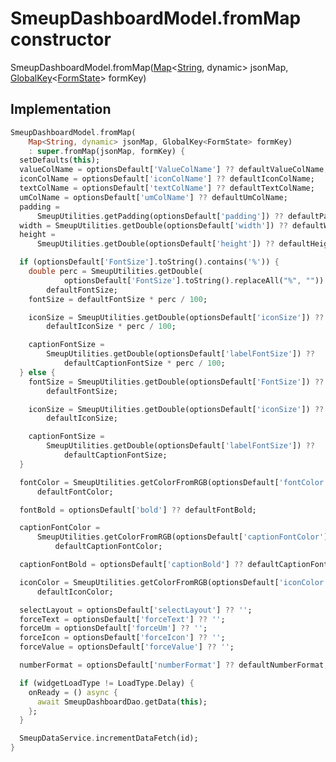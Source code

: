


# SmeupDashboardModel.fromMap constructor







SmeupDashboardModel.fromMap([Map](https://api.flutter.dev/flutter/dart-core/Map-class.html)&lt;[String](https://api.flutter.dev/flutter/dart-core/String-class.html), dynamic> jsonMap, [GlobalKey](https://api.flutter.dev/flutter/widgets/GlobalKey-class.html)&lt;[FormState](https://api.flutter.dev/flutter/widgets/FormState-class.html)> formKey)





## Implementation

```dart
SmeupDashboardModel.fromMap(
    Map<String, dynamic> jsonMap, GlobalKey<FormState> formKey)
    : super.fromMap(jsonMap, formKey) {
  setDefaults(this);
  valueColName = optionsDefault['ValueColName'] ?? defaultValueColName;
  iconColName = optionsDefault['iconColName'] ?? defaultIconColName;
  textColName = optionsDefault['textColName'] ?? defaultTextColName;
  umColName = optionsDefault['umColName'] ?? defaultUmColName;
  padding =
      SmeupUtilities.getPadding(optionsDefault['padding']) ?? defaultPadding;
  width = SmeupUtilities.getDouble(optionsDefault['width']) ?? defaultWidth;
  height =
      SmeupUtilities.getDouble(optionsDefault['height']) ?? defaultHeight;

  if (optionsDefault['FontSize'].toString().contains('%')) {
    double perc = SmeupUtilities.getDouble(
            optionsDefault['FontSize'].toString().replaceAll("%", "")) ??
        defaultFontSize;
    fontSize = defaultFontSize * perc / 100;

    iconSize = SmeupUtilities.getDouble(optionsDefault['iconSize']) ??
        defaultIconSize * perc / 100;

    captionFontSize =
        SmeupUtilities.getDouble(optionsDefault['labelFontSize']) ??
            defaultCaptionFontSize * perc / 100;
  } else {
    fontSize = SmeupUtilities.getDouble(optionsDefault['FontSize']) ??
        defaultFontSize;

    iconSize = SmeupUtilities.getDouble(optionsDefault['iconSize']) ??
        defaultIconSize;

    captionFontSize =
        SmeupUtilities.getDouble(optionsDefault['labelFontSize']) ??
            defaultCaptionFontSize;
  }

  fontColor = SmeupUtilities.getColorFromRGB(optionsDefault['fontColor']) ??
      defaultFontColor;

  fontBold = optionsDefault['bold'] ?? defaultFontBold;

  captionFontColor =
      SmeupUtilities.getColorFromRGB(optionsDefault['captionFontColor']) ??
          defaultCaptionFontColor;

  captionFontBold = optionsDefault['captionBold'] ?? defaultCaptionFontBold;

  iconColor = SmeupUtilities.getColorFromRGB(optionsDefault['iconColor']) ??
      defaultIconColor;

  selectLayout = optionsDefault['selectLayout'] ?? '';
  forceText = optionsDefault['forceText'] ?? '';
  forceUm = optionsDefault['forceUm'] ?? '';
  forceIcon = optionsDefault['forceIcon'] ?? '';
  forceValue = optionsDefault['forceValue'] ?? '';

  numberFormat = optionsDefault['numberFormat'] ?? defaultNumberFormat;

  if (widgetLoadType != LoadType.Delay) {
    onReady = () async {
      await SmeupDashboardDao.getData(this);
    };
  }

  SmeupDataService.incrementDataFetch(id);
}
```







